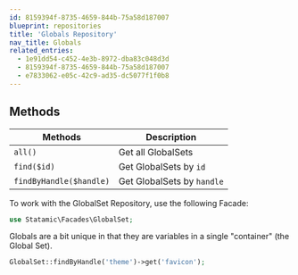 ```yaml
---
id: 8159394f-8735-4659-844b-75a58d187007
blueprint: repositories
title: 'Globals Repository'
nav_title: Globals
related_entries:
  - 1e91dd54-c452-4e3b-8972-dba83c048d3d
  - 8159394f-8735-4659-844b-75a58d187007
  - e7833062-e05c-42c9-ad35-dc5077f1f0b8
---
```

## Methods

| Methods | Description |
| ------- | ----------- |
| `all()` | Get all GlobalSets |
| `find($id)` | Get GlobalSets by `id` |
| `findByHandle($handle)` | Get GlobalSets by `handle` |

To work with the GlobalSet Repository, use the following Facade:

```php
use Statamic\Facades\GlobalSet;
```

Globals are a bit unique in that they are variables in a single "container" (the Global Set).

``` php
GlobalSet::findByHandle('theme')->get('favicon');
```
